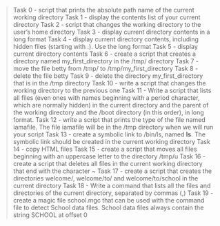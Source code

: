 > Task 0 - script that prints the absolute path name of the current working directory
> Task 1 - display the contents list of your current directory
> Task 2 - script that changes the working directory to the user’s home directory
> Task 3 - display current directory contents in a long format
> Task 4 - display current directory contents, including hidden files (starting with .). Use the long format
> Task 5 - display current directory contents
> Task 6 - create a script that creates a directory named my_first_directory in the /tmp/ directory
> Task 7 - move the file betty from /tmp/ to /tmp/my_first_directory
> Task 8 - delete the file betty
> Task 9 - delete the directory my_first_directory that is in the /tmp directory
> Task 10 - write a script that changes the working directory to the previous one
> Task 11 - Write a script that lists all files (even ones with names beginning with a period character, which are normally hidden) in the current directory and the parent of the working directory and the /boot directory (in this order), in long format.
> Task 12 - write a script that prints the type of the file named iamafile. The file iamafile will be in the /tmp directory when we will run your script
> Task 13 - create a symbolic link to /bin/ls, named __ls__. The symbolic link should be created in the current working directory
> Task 14 - copy HTML files
> Task 15 - create a script that moves all files beginning with an uppercase letter to the directory /tmp/u
> Task 16 - create a script that deletes all files in the current working directory that end with the character ~
> Task 17 - create a script that creates the directories welcome/, welcome/to/ and welcome/to/school in the current directory
> Task 18 - Write a command that lists all the files and directories of the current directory, separated by commas (,)
> Task 19 - create a magic file school.mgc that can be used with the command file to detect School data files. School data files always contain the string SCHOOL at offset 0
